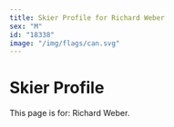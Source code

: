 ```yaml
---
title: Skier Profile for Richard Weber
sex: "M"
id: "18338"
image: "/img/flags/can.svg" 
---
```


# Skier Profile

This page is for: Richard Weber.
    